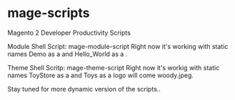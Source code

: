 # mage-scripts
Magento 2 Developer Productivity Scripts


Module Shell Script: mage-module-script
Right now it's working with static names Demo as a <vendor> and Hello_World as a <module>.

Theme Shell Scritp: mage-theme-script
Right now it's workig with static names ToyStore as a <vendor> and Toys as a <theme> logo will come woody.jpeg.

Stay tuned for more dynamic version of the scripts..

